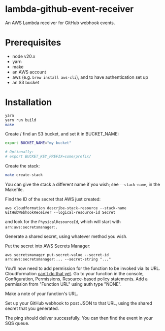 # lambda-github-event-receiver

An AWS Lambda receiver for GitHub webhook events.

# Prerequisites

- node v20.x
- yarn
- make
- an AWS account
- aws (e.g. `brew install aws-cli`), and to have authentication set up
- an S3 bucket

# Installation

```sh
yarn
yarn run build
make
```

Create / find an S3 bucket, and set it in BUCKET_NAME:

```sh
export BUCKET_NAME="my bucket"

# Optionally:
# export BUCKET_KEY_PREFIX=some/prefix/
```

Create the stack:

```sh
make create-stack
```

You can give the stack a different name if you wish; see `--stack-name`, in the Makefile.

Find the ID of the secret that AWS just created:

```
aws cloudformation describe-stack-resource --stack-name GitHubWebhookReceiver --logical-resource-id Secret
```

and look for the `PhysicalResourceId`, which will start with `arn:aws:secretsmanager:`.

Generate a shared secret, using whatever method you wish.

Put the secret into AWS Secrets Manager:

```
aws secretsmanager put-secret-value --secret-id arn:aws:secretsmanager:... --secret-string "..."
```

You'll now need to add permission for the function to be invoked via its URL. Cloudformation
[can't do that yet](https://github.com/hashicorp/terraform-provider-aws/issues/24325).
Go to your function in the console, Configuration, Permissions, Resource-based policy statements.
Add a permission from "Function URL" using auth type "NONE".

Make a note of your function's URL.

Set up your GitHub webhook to post JSON to that URL, using the shared secret that you generated.

The ping should deliver successfully. You can then find the event in your SQS queue.
